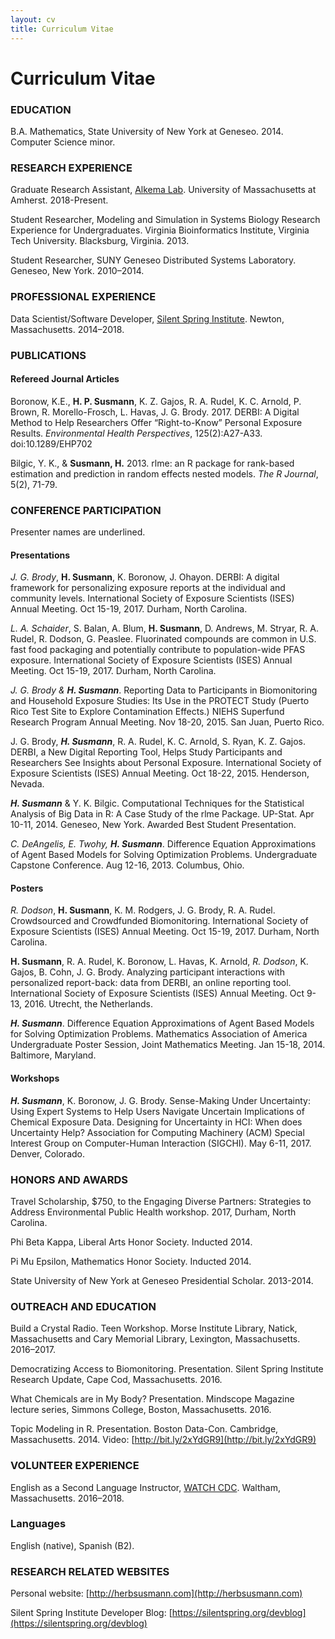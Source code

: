 ```yaml
---
layout: cv
title: Curriculum Vitae
---
```


# Curriculum Vitae

### EDUCATION

B.A. Mathematics, State University of New York at Geneseo. 2014. Computer Science minor.

### RESEARCH EXPERIENCE

Graduate Research Assistant, [Alkema Lab](https://people.umass.edu/lalkema/). University of Massachusetts at Amherst. 2018-Present.

Student Researcher, Modeling and Simulation in Systems Biology Research Experience for Undergraduates. Virginia Bioinformatics Institute, Virginia Tech University. Blacksburg, Virginia. 2013.

Student Researcher, SUNY Geneseo Distributed Systems Laboratory. Geneseo, New York. 2010–2014.

### PROFESSIONAL EXPERIENCE

Data Scientist/Software Developer, [Silent Spring Institute](https://silentspring.org). Newton, Massachusetts. 2014–2018.

### PUBLICATIONS

#### Refereed Journal Articles
Boronow, K.E., **H. P. Susmann**, K. Z. Gajos, R. A. Rudel, K. C. Arnold, P. Brown, R. Morello-Frosch, L. Havas, J. G. Brody. 2017. DERBI: A Digital Method to Help Researchers Offer “Right-to-Know” Personal Exposure Results. <i>Environmental Health Perspectives</i>, 125(2):A27-A33. doi:10.1289/EHP702

Bilgic, Y. K., & **Susmann, H.** 2013. rlme: an R package for rank-based estimation and prediction in random effects nested models. <i>The R Journal</i>, 5(2), 71-79.

### CONFERENCE PARTICIPATION
Presenter names are underlined.

#### Presentations
_J. G. Brody_, **H. Susmann**, K. Boronow, J. Ohayon. DERBI: A digital framework for personalizing exposure reports at the individual and community levels. International Society of Exposure Scientists (ISES) Annual Meeting. Oct 15-19, 2017. Durham, North Carolina.

_L. A. Schaider_, S. Balan, A. Blum, **H. Susmann**, D. Andrews, M. Stryar, R. A. Rudel, R. Dodson, G. Peaslee. Fluorinated compounds are common in U.S. fast food packaging and potentially contribute to population-wide PFAS exposure. International Society of Exposure Scientists (ISES) Annual Meeting. Oct 15-19, 2017. Durham, North Carolina.

_J. G. Brody & **H. Susmann**_. Reporting Data to Participants in Biomonitoring and Household Exposure Studies: Its Use in the PROTECT Study (Puerto Rico Test Site to Explore Contamination Effects.) NIEHS Superfund Research Program Annual Meeting. Nov 18-20, 2015. San Juan, Puerto Rico.

J. G. Brody, _**H. Susmann**_, R. A. Rudel, K. C. Arnold, S. Ryan, K. Z. Gajos. DERBI, a New Digital Reporting Tool, Helps Study Participants and Researchers See Insights about Personal Exposure. International Society of Exposure Scientists (ISES) Annual Meeting. Oct 18-22, 2015. Henderson, Nevada.

_**H. Susmann**_ & Y. K. Bilgic. Computational Techniques for the Statistical Analysis of Big Data in R: A Case Study of the rlme Package. UP-Stat. Apr 10-11, 2014. Geneseo, New York. Awarded Best Student Presentation.

_C. DeAngelis, E. Twohy, **H. Susmann**_. Difference Equation Approximations of Agent Based Models for Solving Optimization Problems. Undergraduate Capstone Conference. Aug 12-16, 2013. Columbus, Ohio. 

#### Posters
_R. Dodson_, **H. Susmann**, K. M. Rodgers, J. G. Brody, R. A. Rudel. Crowdsourced and Crowdfunded Biomonitoring. International Society of Exposure Scientists (ISES) Annual Meeting. Oct 15-19, 2017. Durham, North Carolina.

**H. Susmann**, R. A. Rudel, K. Boronow, L. Havas, K. Arnold, _R. Dodson_, K. Gajos, B. Cohn, J. G. Brody. Analyzing participant interactions with personalized report-back: data from DERBI, an online reporting tool. International Society of Exposure Scientists (ISES) Annual Meeting. Oct 9-13, 2016. Utrecht, the Netherlands.

_**H. Susmann**_. Difference Equation Approximations of Agent Based Models for Solving Optimization Problems. Mathematics Association of America Undergraduate Poster Session, Joint Mathematics Meeting. Jan 15-18, 2014. Baltimore, Maryland.

#### Workshops
_**H. Susmann**_, K. Boronow, J. G. Brody. Sense-Making Under Uncertainty: Using Expert Systems to Help Users Navigate Uncertain Implications of Chemical Exposure Data. Designing for Uncertainty in HCI: When does Uncertainty Help? Association for Computing Machinery (ACM) Special Interest Group on Computer-Human Interaction (SIGCHI). May 6-11, 2017. Denver, Colorado.

### HONORS AND AWARDS

Travel Scholarship, $750, to the Engaging Diverse Partners: Strategies to Address Environmental Public Health workshop. 2017, Durham, North Carolina.

Phi Beta Kappa, Liberal Arts Honor Society. Inducted 2014.

Pi Mu Epsilon, Mathematics Honor Society. Inducted 2014.

State University of New York at Geneseo Presidential Scholar. 2013-2014.

### OUTREACH AND EDUCATION

Build a Crystal Radio. Teen Workshop. Morse Institute Library, Natick, Massachusetts and Cary Memorial Library, Lexington, Massachusetts. 2016–2017.

Democratizing Access to Biomonitoring. Presentation. Silent Spring Institute Research Update, Cape Cod, Massachusetts. 2016.

What Chemicals are in My Body? Presentation. Mindscope Magazine lecture series, Simmons College, Boston, Massachusetts. 2016.

Topic Modeling in R. Presentation. Boston Data-Con. Cambridge, Massachusetts. 2014. Video: [http://bit.ly/2xYdGR9](http://bit.ly/2xYdGR9)

### VOLUNTEER EXPERIENCE

English as a Second Language Instructor, [WATCH CDC](http://watchcdc.org/). Waltham, Massachusetts. 2016–2018.

### Languages
English (native), Spanish (B2).

### RESEARCH RELATED WEBSITES

Personal website: [http://herbsusmann.com](http://herbsusmann.com)

Silent Spring Institute Developer Blog: [https://silentspring.org/devblog](https://silentspring.org/devblog)
